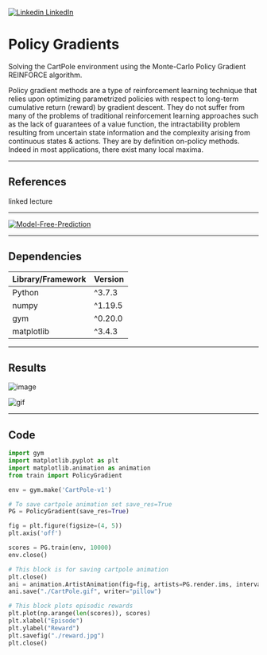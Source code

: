 [![Linkedin](https://i.stack.imgur.com/gVE0j.png) LinkedIn](https://www.linkedin.com/in/AnthonyArmoursProfile)

# Policy Gradients
Solving the CartPole environment using the Monte-Carlo Policy Gradient REINFORCE algorithm.

Policy gradient methods are a type of reinforcement learning technique that relies upon optimizing parametrized policies with respect to long-term cumulative return (reward) by gradient descent. They do not suffer from many of the problems of traditional reinforcement learning approaches such as the lack of guarantees of a value function, the intractability problem resulting from uncertain state information and the complexity arising from continuous states & actions. They are by definition on-policy methods. Indeed in most applications, there exist many local maxima.


---

## References

linked lecture

---

[![Model-Free-Prediction](https://img.youtube.com/vi/KHZVXao4qXs/0.jpg)](https://www.youtube.com/watch?v=KHZVXao4qXs&t=2932s)

---


## Dependencies
| Library/Framework  | Version |
| ------------------ | ------- |
| Python             | ^3.7.3  |
| numpy              | ^1.19.5 |
| gym                | ^0.20.0 |
| matplotlib         | ^3.4.3  |

---

## Results

![image](/assets/reward.jpg)

![gif](/assets/CartPole.gif)

<!-- ![image](https://github.com/AnthonyArmour/holbertonschool-machine_learning/blob/master/reinforcement_learning/0x03-policy_gradients/assets/reward.jpg)

![gif](https://github.com/AnthonyArmour/holbertonschool-machine_learning/blob/master/reinforcement_learning/0x03-policy_gradients/assets/CartPole.gif) -->

---

## Code

``` python
import gym
import matplotlib.pyplot as plt
import matplotlib.animation as animation
from train import PolicyGradient

env = gym.make('CartPole-v1')

# To save cartpole animation set save_res=True
PG = PolicyGradient(save_res=True)

fig = plt.figure(figsize=(4, 5))
plt.axis('off')

scores = PG.train(env, 10000)
env.close()

# This block is for saving cartpole animation
plt.close()
ani = animation.ArtistAnimation(fig=fig, artists=PG.render.ims, interval=20)
ani.save("./CartPole.gif", writer="pillow")

# This block plots episodic rewards
plt.plot(np.arange(len(scores)), scores)
plt.xlabel("Episode")
plt.ylabel("Reward")
plt.savefig("./reward.jpg")
plt.close()

```